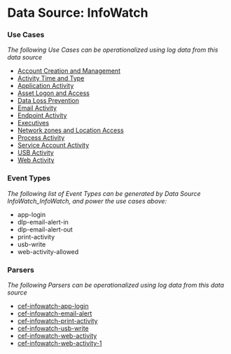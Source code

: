 Data Source: InfoWatch
======================

### Use Cases

_The following Use Cases can be operationalized using log data from this data source_

* [Account Creation and Management](usecase_account_creation_and_management.md)
* [Activity Time  and Type](usecase_activity_time__and_type.md)
* [Application Activity](usecase_application_activity.md)
* [Asset Logon and Access](usecase_asset_logon_and_access.md)
* [Data Loss Prevention](usecase_data_loss_prevention.md)
* [Email Activity](usecase_email_activity.md)
* [Endpoint Activity](usecase_endpoint_activity.md)
* [Executives](usecase_executives.md)
* [Network zones and Location Access](usecase_network_zones_and_location_access.md)
* [Process Activity](usecase_process_activity.md)
* [Service Account Activity](usecase_service_account_activity.md)
* [USB Activity](usecase_usb_activity.md)
* [Web Activity](usecase_web_activity.md)


### Event Types

_The following list of Event Types can be generated by Data Source InfoWatch_InfoWatch, and power the use cases above:_

- app-login
- dlp-email-alert-in
- dlp-email-alert-out
- print-activity
- usb-write
- web-activity-allowed


### Parsers

_The following Parsers can be operationalized using log data from this data source_

* [cef-infowatch-app-login](parserContent_cef-infowatch-app-login.md)
* [cef-infowatch-email-alert](parserContent_cef-infowatch-email-alert.md)
* [cef-infowatch-print-activity](parserContent_cef-infowatch-print-activity.md)
* [cef-infowatch-usb-write](parserContent_cef-infowatch-usb-write.md)
* [cef-infowatch-web-activity](parserContent_cef-infowatch-web-activity.md)
* [cef-infowatch-web-activity-1](parserContent_cef-infowatch-web-activity-1.md)
